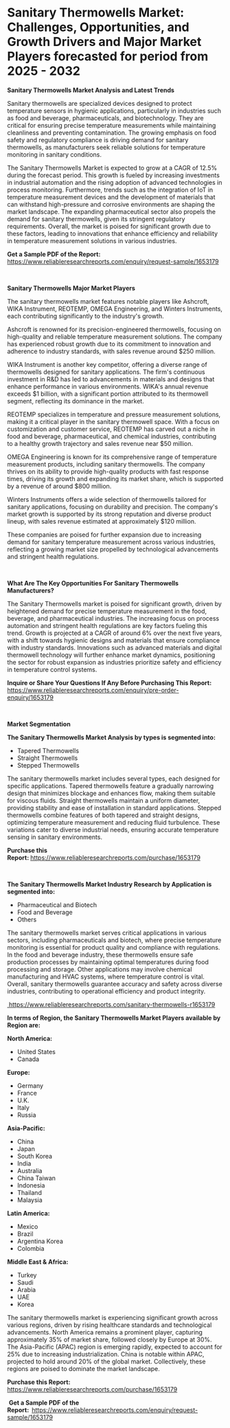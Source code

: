 <p><h1>Sanitary Thermowells Market: Challenges, Opportunities, and Growth Drivers and Major Market Players forecasted for period from 2025 - 2032</h1></p><p><strong>Sanitary Thermowells Market Analysis and Latest Trends</strong></p>
<p><p>Sanitary thermowells are specialized devices designed to protect temperature sensors in hygienic applications, particularly in industries such as food and beverage, pharmaceuticals, and biotechnology. They are critical for ensuring precise temperature measurements while maintaining cleanliness and preventing contamination. The growing emphasis on food safety and regulatory compliance is driving demand for sanitary thermowells, as manufacturers seek reliable solutions for temperature monitoring in sanitary conditions.</p><p>The Sanitary Thermowells Market is expected to grow at a CAGR of 12.5% during the forecast period. This growth is fueled by increasing investments in industrial automation and the rising adoption of advanced technologies in process monitoring. Furthermore, trends such as the integration of IoT in temperature measurement devices and the development of materials that can withstand high-pressure and corrosive environments are shaping the market landscape. The expanding pharmaceutical sector also propels the demand for sanitary thermowells, given its stringent regulatory requirements. Overall, the market is poised for significant growth due to these factors, leading to innovations that enhance efficiency and reliability in temperature measurement solutions in various industries.</p></p>
<p><strong>Get a Sample PDF of the Report:&nbsp;</strong> <a href="https://www.reliableresearchreports.com/enquiry/request-sample/1653179?utm_campaign=34&utm_medium=2&utm_source=Github&utm_content=ia&utm_term=16042025&utm_id=sanitary-thermowells">https://www.reliableresearchreports.com/enquiry/request-sample/1653179</a></p>
<p>&nbsp;</p>
<p><strong>Sanitary Thermowells Major Market Players</strong></p>
<p><p>The sanitary thermowells market features notable players like Ashcroft, WIKA Instrument, REOTEMP, OMEGA Engineering, and Winters Instruments, each contributing significantly to the industry's growth. </p><p>Ashcroft is renowned for its precision-engineered thermowells, focusing on high-quality and reliable temperature measurement solutions. The company has experienced robust growth due to its commitment to innovation and adherence to industry standards, with sales revenue around $250 million. </p><p>WIKA Instrument is another key competitor, offering a diverse range of thermowells designed for sanitary applications. The firm's continuous investment in R&D has led to advancements in materials and designs that enhance performance in various environments. WIKA's annual revenue exceeds $1 billion, with a significant portion attributed to its thermowell segment, reflecting its dominance in the market.</p><p>REOTEMP specializes in temperature and pressure measurement solutions, making it a critical player in the sanitary thermowell space. With a focus on customization and customer service, REOTEMP has carved out a niche in food and beverage, pharmaceutical, and chemical industries, contributing to a healthy growth trajectory and sales revenue near $50 million.</p><p>OMEGA Engineering is known for its comprehensive range of temperature measurement products, including sanitary thermowells. The company thrives on its ability to provide high-quality products with fast response times, driving its growth and expanding its market share, which is supported by a revenue of around $800 million.</p><p>Winters Instruments offers a wide selection of thermowells tailored for sanitary applications, focusing on durability and precision. The company's market growth is supported by its strong reputation and diverse product lineup, with sales revenue estimated at approximately $120 million. </p><p>These companies are poised for further expansion due to increasing demand for sanitary temperature measurement across various industries, reflecting a growing market size propelled by technological advancements and stringent health regulations.</p></p>
<p>&nbsp;</p>
<p><strong>What Are The Key Opportunities For Sanitary Thermowells Manufacturers?</strong></p>
<p><p>The Sanitary Thermowells market is poised for significant growth, driven by heightened demand for precise temperature measurement in the food, beverage, and pharmaceutical industries. The increasing focus on process automation and stringent health regulations are key factors fueling this trend. Growth is projected at a CAGR of around 6% over the next five years, with a shift towards hygienic designs and materials that ensure compliance with industry standards. Innovations such as advanced materials and digital thermowell technology will further enhance market dynamics, positioning the sector for robust expansion as industries prioritize safety and efficiency in temperature control systems.</p></p>
<p><strong>Inquire or Share Your Questions If Any Before Purchasing This Report:</strong> <a href="https://www.reliableresearchreports.com/enquiry/pre-order-enquiry/1653179?utm_campaign=34&utm_medium=2&utm_source=Github&utm_content=ia&utm_term=16042025&utm_id=sanitary-thermowells">https://www.reliableresearchreports.com/enquiry/pre-order-enquiry/1653179</a></p>
<p>&nbsp;</p>
<p><strong>Market Segmentation</strong></p>
<p><strong>The Sanitary Thermowells Market Analysis by types is segmented into:</strong></p>
<p><ul><li>Tapered Thermowells</li><li>Straight Thermowells</li><li>Stepped Thermowells</li></ul></p>
<p><p>The sanitary thermowells market includes several types, each designed for specific applications. Tapered thermowells feature a gradually narrowing design that minimizes blockage and enhances flow, making them suitable for viscous fluids. Straight thermowells maintain a uniform diameter, providing stability and ease of installation in standard applications. Stepped thermowells combine features of both tapered and straight designs, optimizing temperature measurement and reducing fluid turbulence. These variations cater to diverse industrial needs, ensuring accurate temperature sensing in sanitary environments.</p></p>
<p><strong>Purchase this Report:&nbsp;</strong><a href="https://www.reliableresearchreports.com/purchase/1653179?utm_campaign=34&utm_medium=2&utm_source=Github&utm_content=ia&utm_term=16042025&utm_id=sanitary-thermowells">https://www.reliableresearchreports.com/purchase/1653179</a></p>
<p>&nbsp;</p>
<p><strong>The Sanitary Thermowells Market Industry Research by Application is segmented into:</strong></p>
<p><ul><li>Pharmaceutical and Biotech</li><li>Food and Beverage</li><li>Others</li></ul></p>
<p><p>The sanitary thermowells market serves critical applications in various sectors, including pharmaceuticals and biotech, where precise temperature monitoring is essential for product quality and compliance with regulations. In the food and beverage industry, these thermowells ensure safe production processes by maintaining optimal temperatures during food processing and storage. Other applications may involve chemical manufacturing and HVAC systems, where temperature control is vital. Overall, sanitary thermowells guarantee accuracy and safety across diverse industries, contributing to operational efficiency and product integrity.</p></p>
<p><a href="https://www.reliableresearchreports.com/sanitary-thermowells-r1653179?utm_campaign=34&utm_medium=2&utm_source=Github&utm_content=ia&utm_term=16042025&utm_id=sanitary-thermowells">&nbsp;https://www.reliableresearchreports.com/sanitary-thermowells-r1653179</a></p>
<p><strong>In terms of Region, the Sanitary Thermowells Market Players available by Region are:</strong></p>
<p>
    <p> <strong> North America: </strong>
        <ul>
            <li>United States</li>
            <li>Canada</li>
        </ul>
        </p> 
    <p> <strong> Europe: </strong>
        <ul>
            <li>Germany</li>
            <li>France</li>
            <li>U.K.</li>
            <li>Italy</li>
            <li>Russia</li>
        </ul>
        </p> 
    <p> <strong> Asia-Pacific: </strong>
        <ul>
            <li>China</li>
            <li>Japan</li>
            <li>South Korea</li>
            <li>India</li>
            <li>Australia</li>
            <li>China Taiwan</li>
            <li>Indonesia</li>
            <li>Thailand</li>
            <li>Malaysia</li>
        </ul>
        </p> 
    <p> <strong> Latin America: </strong>
        <ul>
            <li>Mexico</li>
            <li>Brazil</li>
            <li>Argentina Korea</li>
            <li>Colombia</li>
        </ul>
        </p> 
    <p> <strong> Middle East & Africa: </strong>
        <ul>
            <li>Turkey</li>
            <li>Saudi</li>
            <li>Arabia</li>
            <li>UAE</li>
            <li>Korea</li>
        </ul>
    </p>
    </p>
<p><p>The sanitary thermowells market is experiencing significant growth across various regions, driven by rising healthcare standards and technological advancements. North America remains a prominent player, capturing approximately 35% of market share, followed closely by Europe at 30%. The Asia-Pacific (APAC) region is emerging rapidly, expected to account for 25% due to increasing industrialization. China is notable within APAC, projected to hold around 20% of the global market. Collectively, these regions are poised to dominate the market landscape.</p></p>
<p><strong>Purchase this Report: </strong><a href="https://www.reliableresearchreports.com/purchase/1653179?utm_campaign=34&utm_medium=2&utm_source=Github&utm_content=ia&utm_term=16042025&utm_id=sanitary-thermowells">https://www.reliableresearchreports.com/purchase/1653179</a></p>
<p>&nbsp;<strong>Get a Sample PDF of the Report:&nbsp;&nbsp;</strong><a href="https://www.reliableresearchreports.com/enquiry/request-sample/1653179?utm_campaign=34&utm_medium=2&utm_source=Github&utm_content=ia&utm_term=16042025&utm_id=sanitary-thermowells">https://www.reliableresearchreports.com/enquiry/request-sample/1653179</a></p>
<p><strong></strong></p>
<p><p></p><p></p><p></p></p>